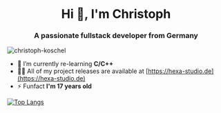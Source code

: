 <h1 align="center">Hi 👋, I'm Christoph</h1>
<h3 align="center">A passionate fullstack developer from Germany</h3>

<p align="left"><img src="https://komarev.com/ghpvc/?username=christoph-koschel&label=Profile%20views&color=d612e0&style=flat" alt="christoph-koschel" /></p>

<!-- - 🔭 I’m currently working on [Illusion Script](https://github.com/hexaStud/illusion-script)  -->
- 🌱 I’m currently re-learning **C/C++** 
- 👨‍💻 All of my project releases are available at [https://hexa-studio.de](https://hexa-studio.de) 
- ⚡ Funfact **I'm 17 years old**

<!-- <h3 align="left">Connect with me:</h3>
<p align="left"></p> -->

[![Top Langs](https://github-readme-stats-git-masterrstaa-rickstaa.vercel.app/api/top-langs/?username=Christoph-Koschel&theme=slateorange)](https://github.com/anuraghazra/github-readme-stats)
